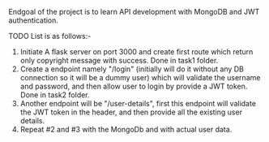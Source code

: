 Endgoal of the project is to learn API development with MongoDB and JWT authentication. 

TODO List is as follows:- 

1. Initiate A flask server on port 3000 and create first route which return only copyright message with success.
Done in task1 folder.
2. Create a endpoint namely "/login" (initially will do it without any DB connection so it will be a dummy user) which 
  will validate the username and password, and then allow user to login by provide a JWT token. 
Done in task2 folder.
3. Another endpoint will be "/user-details", first this endpoint will validate the JWT token in the header, 
  and then provide all the existing user details.
4. Repeat #2 and #3 with the MongoDb and with actual user data. 
